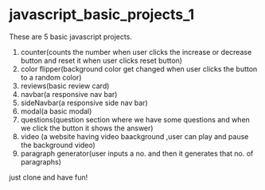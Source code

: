 # javascript_basic_projects_1
These are 5 basic javascript projects.
1. counter(counts the number when user clicks the increase or decrease button and reset it when user clicks reset button)
2. color flipper(background color get changed when user clicks the button to a random color)
3. reviews(basic review card)
4. navbar(a responsive nav bar)
5. sideNavbar(a responsive side nav bar)
6. modal(a basic modal)
7. questions(question section where we have some questions and when we click the button it shows the answer)
8. video (a website having video baackground ,user can play and pause the background video)
9. paragraph generator(user inputs a no. and then it generates that no. of paragraphs)

just clone and have fun!
